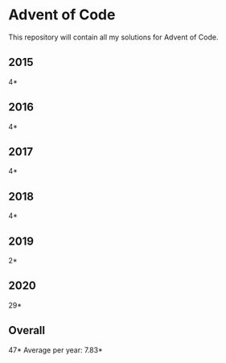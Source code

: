 # Advent of Code

This repository will contain all my solutions for Advent of Code.

## 2015
4*

## 2016 
4*

## 2017
4*

## 2018
4*

## 2019
2*

## 2020
29*

## Overall
47*
Average per year: 7.83*
